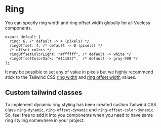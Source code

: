 # Ring

You can specify ring width and ring offset width globally for all Vueless components.&#x20;

<pre class="language-js" data-title="vueless.config.js"><code class="lang-js">export default {
  ring: 6, /* default -> 4 (pixels) */
  ringOffset: 4, /* default -> 0 (pixels) */
  /* offset colors */
  ringOffsetColorLight: "#ffffff", /* default -> white */
  ringOffsetColorDark: "#111827",  /* default -> gray-900 */
}<a data-footnote-ref href="#user-content-fn-1">;</a>
</code></pre>

It may be possible to set any of value in pixels but we highly recommend stick to the Tailwind CSS [ring width](https://tailwindcss.com/docs/ring-width) and [ring offset width](https://tailwindcss.com/docs/ring-offset-width) values.

## Custom tailwind classes

To implement dynamic ring styling has been created custom Tailwind CSS class `ring-dynamic`,  `ring-offset-dynamic` and `ring-offset-color-dynamic`. So, feel free to add it into you components when you need to have same ring styling somewhere in your project.

[^1]: 
